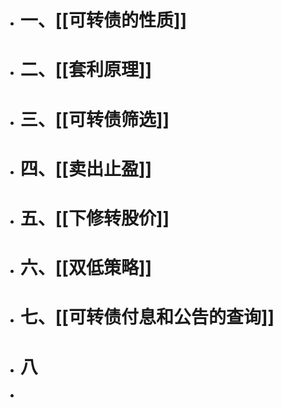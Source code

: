 - # 一、[[可转债的性质]]
- # 二、[[套利原理]]
- # 三、[[可转债筛选]]
- # 四、[[卖出止盈]]
- # 五、[[下修转股价]]
- # 六、[[双低策略]]
- # 七、[[可转债付息和公告的查询]]
- # 八
-